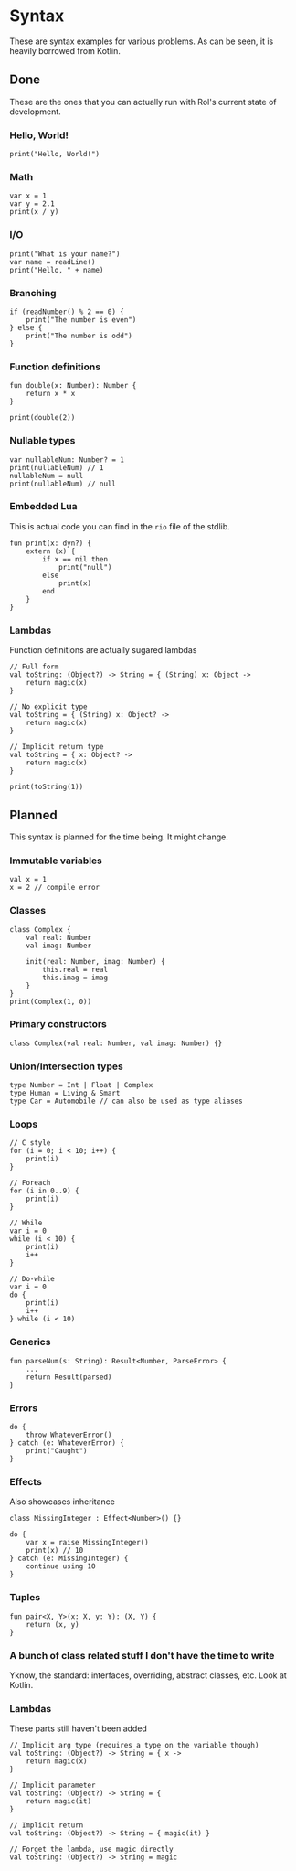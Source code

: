 # Syntax

These are syntax examples for various problems. As can be seen, it is heavily borrowed from Kotlin.

## Done
These are the ones that you can actually run with Rol's current state of development.

### Hello, World!
```
print("Hello, World!")
```

### Math
```
var x = 1
var y = 2.1
print(x / y)
```

### I/O
```
print("What is your name?")
var name = readLine()
print("Hello, " + name)
```

### Branching
```
if (readNumber() % 2 == 0) {
    print("The number is even")
} else {
    print("The number is odd")
}
```

### Function definitions
```
fun double(x: Number): Number {
    return x * x
}

print(double(2))
```

### Nullable types
```
var nullableNum: Number? = 1
print(nullableNum) // 1
nullableNum = null
print(nullableNum) // null
```

### Embedded Lua
This is actual code you can find in the `rio` file of the stdlib.
```
fun print(x: dyn?) {
    extern (x) {
        if x == nil then
            print("null")
        else
            print(x)
        end
    }
}
```

### Lambdas
Function definitions are actually sugared lambdas
```
// Full form
val toString: (Object?) -> String = { (String) x: Object ->
    return magic(x)
}

// No explicit type
val toString = { (String) x: Object? ->
    return magic(x)
}

// Implicit return type
val toString = { x: Object? ->
    return magic(x)
}

print(toString(1))
```

## Planned
This syntax is planned for the time being. It might change.

### Immutable variables
```
val x = 1
x = 2 // compile error
```

### Classes
```
class Complex {
    val real: Number
    val imag: Number
    
    init(real: Number, imag: Number) {
        this.real = real
        this.imag = imag
    }
}
print(Complex(1, 0))
```

### Primary constructors
```
class Complex(val real: Number, val imag: Number) {}
```

### Union/Intersection types
```
type Number = Int | Float | Complex
type Human = Living & Smart
type Car = Automobile // can also be used as type aliases
```

### Loops
```
// C style
for (i = 0; i < 10; i++) {
    print(i)
}

// Foreach
for (i in 0..9) {
    print(i)
}

// While
var i = 0
while (i < 10) {
    print(i)
    i++
}

// Do-while
var i = 0
do {
    print(i)
    i++
} while (i < 10)
```

### Generics
```
fun parseNum(s: String): Result<Number, ParseError> {
    ...
    return Result(parsed)
}
```

### Errors
```
do {
    throw WhateverError()
} catch (e: WhateverError) {
    print("Caught")
}
```

### Effects
Also showcases inheritance
```
class MissingInteger : Effect<Number>() {}

do {
    var x = raise MissingInteger()
    print(x) // 10
} catch (e: MissingInteger) {
    continue using 10
}
```

### Tuples
```
fun pair<X, Y>(x: X, y: Y): (X, Y) {
    return (x, y)
}
```

### A bunch of class related stuff I don't have the time to write
Yknow, the standard: interfaces, overriding, abstract classes, etc. Look at Kotlin.

### Lambdas
These parts still haven't been added
```
// Implicit arg type (requires a type on the variable though)
val toString: (Object?) -> String = { x ->
    return magic(x)
}

// Implicit parameter
val toString: (Object?) -> String = {
    return magic(it)
}

// Implicit return
val toString: (Object?) -> String = { magic(it) }

// Forget the lambda, use magic directly
val toString: (Object?) -> String = magic
```